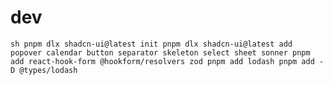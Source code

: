 # dev

`sh
pnpm dlx shadcn-ui@latest init
pnpm dlx shadcn-ui@latest add popover calendar button separator skeleton select sheet sonner
pnpm add react-hook-form @hookform/resolvers zod
pnpm add lodash
pnpm add -D @types/lodash
`
